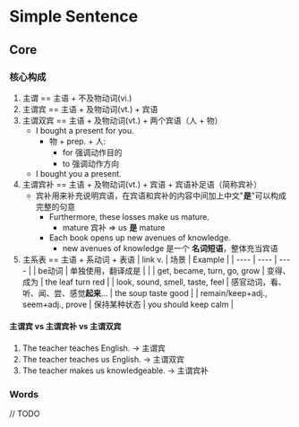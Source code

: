 # Simple Sentence

## Core

### 核心构成

1. 主谓 == 主语 + 不及物动词(vi.)
2. 主谓宾 == 主语 + 及物动词(vt.) + 宾语
3. 主谓双宾 == 主语 + 及物动词(vt.) + 两个宾语（人 + 物）
    - I bought a present for you.
        - 物 + prep. + 人:
            - for 强调动作目的
            - to 强调动作方向
    - I bought you a present.
4. 主谓宾补 == 主语 + 及物动词(vt.) + 宾语 + 宾语补足语（简称宾补）
    - 宾补用来补充说明宾语，在宾语和宾补的内容中间加上中文"**是**"可以构成完整的句意
        - Furthermore, these losses make us mature.
            - mature 宾补 => us **是** mature
        - Each book opens up new avenues of knowledge.
            - new avenues of knowledge 是一个 **名词短语**，整体充当宾语
5. 主系表 == 主语 + 系动词 + 表语
   | link v. | 场景 | Example |
   | ---- | ---- | ---- |
   | be动词 | 单独使用，翻译成是 | |
   | get, became, turn, go, grow | 变得、成为 | the leaf turn red |
   | look, sound, smell, taste, feel | 感官动词，看、听、闻、尝、感觉**起来**... | the soup taste good |
   | remain/keep+adj., seem+adj., prove | 保持某种状态 | you should keep calm |

#### 主谓宾 vs 主谓宾补 vs 主谓双宾

1. The teacher teaches English. -> 主谓宾
2. The teacher teaches us English. -> 主谓双宾
3. The teacher makes us knowledgeable. -> 主谓宾补

### Words

// TODO
